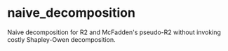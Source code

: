 # naive_decomposition
Naive decomposition for R2 and McFadden's pseudo-R2 without invoking costly Shapley-Owen decomposition. 
